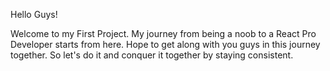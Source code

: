 Hello Guys!

Welcome to my First Project. My journey from being a noob to a React Pro Developer starts from here. Hope to get along with you guys in this journey together. So let's do it and conquer it together by staying consistent.

